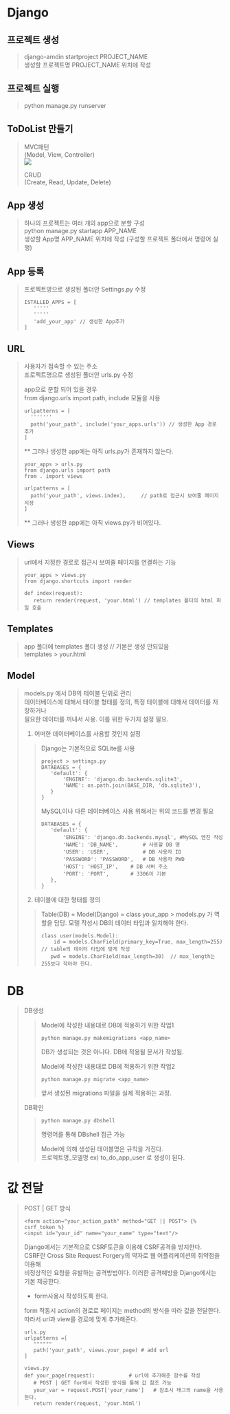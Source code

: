 # Django
## 프로젝트 생성
> django-amdin startproject PROJECT_NAME   
> 생성할 프로젝트명 PROJECT_NAME 위치에 작성    

## 프로젝트 실행
> python manage.py runserver    

## ToDoList 만들기
> MVC패턴   
> (Model, View, Controller)   
> <img src="https://an4ik.gitbooks.io/be-fullstack/content/assets/images/4.jpg" />   
>
> CRUD   
> (Create, Read, Update, Delete)   

## App 생성
> 하나의 프로젝트는 여러 개의 app으로 분할 구성   
> python manage.py startapp APP_NAME   
> 생성할 App명 APP_NAME 위치에 작성 (구성할 프로젝트 폴더에서 명령어 실행)   

## App 등록
> 프로젝트명으로 생성된 폴더안 Settings.py 수정   
> ```
> ISTALLED_APPS = [
>    '''''
>    '''''
>    'add_your_app' // 생성한 App추가
> ]
> ```

## URL
> 사용자가 접속할 수 있는 주소   
> 프로젝트명으로 생성된 폴더안 urls.py 수정   
>
> app으로 분할 되어 있을 경우   
> from django.urls import path, include 모듈을 사용   
> ```
> urlpatterns = [
>   '''''''
>   path('your_path', include('your_apps.urls')) // 생성한 App 경로 추가   
> ]
> ```   
> ** 그러나 생성한 app에는 아직 urls.py가 존재하지 않는다.    
> ```
> your_apps > urls.py
> from django.urls import path
> from . import views
> 
> urlpatterns = [
>   path('your_path', views.index),     // path로 접근시 보여줄 페이지 지정   
> ]
> ```
> ** 그러나 생성한 app에는 아직 views.py가 비어있다.

## Views
> url에서 지정한 경로로 접근시 보여줄 페이지를 연결하는 기능   
> ```
> your_apps > views.py
> from django.shortcuts import render
> 
> def index(request):
>    return render(request, 'your.html') // templates 폴더의 html 파일 호출
> ```

## Templates
> app 폴더에 templates 폴더 생성 // 기본은 생성 안되있음   
> templates > your.html   

## Model
> models.py 에서 DB의 테이블 단위로 관리   
> 데이터베이스에 대해서 테이블 형태를 정의, 특정 테이블에 대해서 데이터를 저장하거나   
> 필요한 데이터를 꺼내서 사용. 이를 위한 두가지 설정 필요.   
>
> 1. 어떠한 데이터베이스를 사용할 것인지 설정   
>> Django는 기본적으로 SQLite를 사용
>> ```
>> project > settings.py
>> DATABASES = {
>>    'default': {
>>        'ENGINE': 'django.db.backends.sqlite3',
>>        'NAME': os.path.join(BASE_DIR, 'db.sqlite3'),
>>    }
>>}
>>```
>>MySQL이나 다른 데이터베이스 사용 위해서는 위의 코드를 변경 필요   
>>```
>>DATABASES = {
>>    'default': {
>>        'ENGINE': 'django.db.backends.mysql', #MySQL 엔진 작성
>>        'NAME': 'DB_NAME',        # 사용할 DB 명
>>        'USER': 'USER',           # DB 사용자 ID
>>        'PASSWORD': 'PASSWORD',   # DB 사용자 PWD
>>        'HOST': 'HOST_IP',    # DB 서버 주소
>>        'PORT': 'PORT',       # 3306이 기본
>>    },
>>}
>>```
>
> 2. 테이블에 대한 형태를 정의
>> Table(DB) = Model(Django) = class
>> your_app > models.py 가 역할을 담당.
>> 모델 작성시 DB의 데이터 타입과 일치해야 한다.
>>```
>>class user(models.Model):
>>     id = models.CharField(primary_key=True, max_length=255) // table의 데이터 타입에 맞게 작성
>>    pwd = models.CharField(max_length=30)  // max_length는 255보다 작아야 한다.
>>```

# DB
> DB생성
>> Model에 작성한 내용대로 DB에 적용하기 위한 작업1   
>> ```
>> python manage.py makemigrations <app_name>
>> ```
>> DB가 생성되는 것은 아니다. DB에 적용될 문서가 작성됨.   
>>
>> Model에 작성한 내용대로 DB에 적용하기 위한 작업2   
>> ```
>> python manage.py migrate <app_name>
>> ````
>> 앞서 생성된 migrations 파일을 실제 적용하는 과정.   
>
> DB확인
>> ``` 
>> python manage.py dbshell
>> ```
>> 명령어를 통해 DBshell 접근 가능   
>>
>> Model에 의해 생성된 테이블명은 규칙을 가진다.   
>> 프로젝트명_모델명  ex) to_do_app_user 로 생성이 된다.   

# 값 전달
> POST | GET 방식   
> ```
> <form action="your_action_path" method="GET || POST"> {% csrf_token %}
> <input id="your_id" name="your_name" type="text"/>
> ```
> Django에서는 기본적으로 CSRF토큰을 이용해 CSRF공격을 방지한다.   
> CSRF란 Cross Site Request Forgery의 약자로 웹 어플리케이션의 취약점을 이용해   
> 비정상적인 요청을 유발하는 공격방법이다. 이러한 공격예방을 Django에서는 기본 제공한다.    
> * form사용시 작성하도록 한다.
> 
> form 작동시 action의 경로로 페이지는 method의 방식을 따라 값을 전달한다.    
> 따라서 url과 view를 경로에 맞게 추가해준다.   
> ```
> urls.py
> urlpatterns =[
>    """"""
>    path('your_path', views.your_page) # add url
> ]
>
> views.py
> def your_page(request):           # url에 추가해준 함수를 작성
>    # POST | GET for에서 작성한 방식을 통해 값 참조 가능
>    your_var = request.POST['your_name']   # 참조시 태그의 name을 사용한다.
>    return render(request, 'your.html')
> ```
